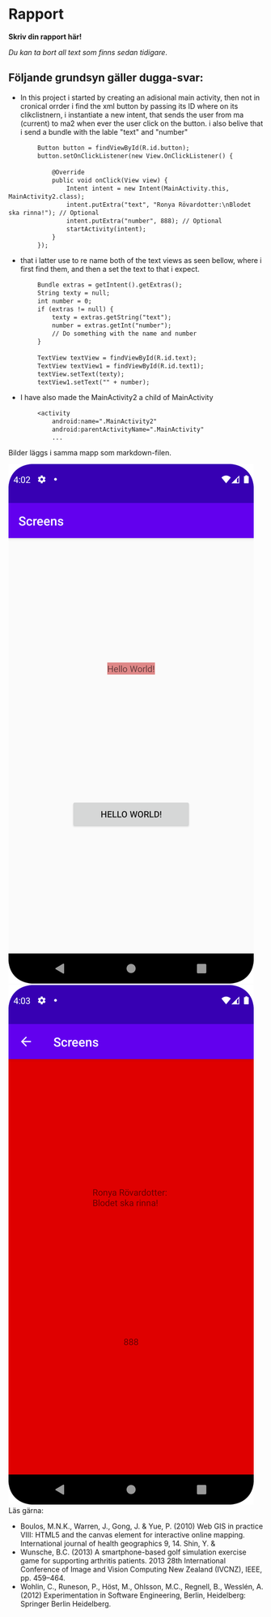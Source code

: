 
# Rapport

**Skriv din rapport här!**

_Du kan ta bort all text som finns sedan tidigare_.

## Följande grundsyn gäller dugga-svar:

- In this project i started by creating an adisional main activity, then not in cronical orrder i find the xml button by passing its ID where on its clikclistnern, i instantiate a new intent, that sends the user from ma (current) to ma2 when ever the user click on the button. i also belive that i send a bundle with the lable "text" and "number"
```
        Button button = findViewById(R.id.button);
        button.setOnClickListener(new View.OnClickListener() {

            @Override
            public void onClick(View view) {
                Intent intent = new Intent(MainActivity.this, MainActivity2.class);
                intent.putExtra("text", "Ronya Rövardotter:\nBlodet ska rinna!"); // Optional
                intent.putExtra("number", 888); // Optional
                startActivity(intent);
            }
        });
```
- that i latter use to re name both of the text views as seen bellow, where i first find them, and then a set the text to that i expect.
```
        Bundle extras = getIntent().getExtras();
        String texty = null;
        int number = 0;
        if (extras != null) {
            texty = extras.getString("text");
            number = extras.getInt("number");
            // Do something with the name and number
        }

        TextView textView = findViewById(R.id.text);
        TextView textView1 = findViewById(R.id.text1);
        textView.setText(texty);
        textView1.setText("" + number);
```
- I have also made the MainActivity2 a child of MainActivity
```
        <activity
            android:name=".MainActivity2"
            android:parentActivityName=".MainActivity"
            ...
```
Bilder läggs i samma mapp som markdown-filen.

![](android1.png)
![](android11.png)
Läs gärna:

- Boulos, M.N.K., Warren, J., Gong, J. & Yue, P. (2010) Web GIS in practice VIII: HTML5 and the canvas element for interactive online mapping. International journal of health geographics 9, 14. Shin, Y. &
- Wunsche, B.C. (2013) A smartphone-based golf simulation exercise game for supporting arthritis patients. 2013 28th International Conference of Image and Vision Computing New Zealand (IVCNZ), IEEE, pp. 459–464.
- Wohlin, C., Runeson, P., Höst, M., Ohlsson, M.C., Regnell, B., Wesslén, A. (2012) Experimentation in Software Engineering, Berlin, Heidelberg: Springer Berlin Heidelberg.
